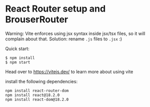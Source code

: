 # React Router setup and BrouserRouter

Warning: Vite enforces using jsx syntax inside jsx/tsx files, so it will complain about that. Solution: rename `.js` files to `.jsx` :)

Quick start:

```
$ npm install
$ npm start
````

Head over to https://vitejs.dev/ to learn more about using vite

install the following dependencies:

```
npm install react-router-dom
npm install react@18.2.0
npm install react-dom@18.2.0
````
